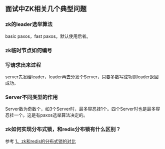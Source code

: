 ## 面试中ZK相关几个典型问题

### zk的leader选举算法
basic paxos，fast paxos。默认使用后者。

### zk临时节点如何编号

### 写请求出来过程
server先发给leader，leader再去分发个Server，只要多数写成功则leader返回成功。

### Server不同类型的作用
Server数为奇数个，如3个Server时，最多容忍挂1个。四个Server时也是最多容忍挂一个。这是有paxos选举算法决定的。

### zk如何实现分布式锁，和redis分布锁有什么区别？
参考 [1、zk和redis的分布式锁的对比]()